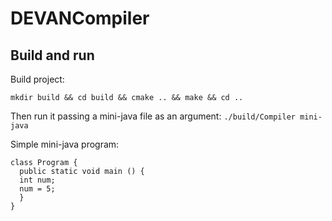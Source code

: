 # DEVANCompiler

## Build and run
Build project:
```
mkdir build && cd build && cmake .. && make && cd ..
```

Then run it passing a mini-java file as an argument:
`./build/Compiler mini-java`

Simple mini-java program:
```
class Program {
  public static void main () {
  int num;
  num = 5;
  }
}
```
